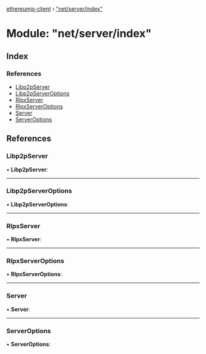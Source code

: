 [ethereumjs-client](../README.md) › ["net/server/index"](_net_server_index_.md)

# Module: "net/server/index"

## Index

### References

* [Libp2pServer](_net_server_index_.md#libp2pserver)
* [Libp2pServerOptions](_net_server_index_.md#libp2pserveroptions)
* [RlpxServer](_net_server_index_.md#rlpxserver)
* [RlpxServerOptions](_net_server_index_.md#rlpxserveroptions)
* [Server](_net_server_index_.md#server)
* [ServerOptions](_net_server_index_.md#serveroptions)

## References

###  Libp2pServer

• **Libp2pServer**:

___

###  Libp2pServerOptions

• **Libp2pServerOptions**:

___

###  RlpxServer

• **RlpxServer**:

___

###  RlpxServerOptions

• **RlpxServerOptions**:

___

###  Server

• **Server**:

___

###  ServerOptions

• **ServerOptions**:
